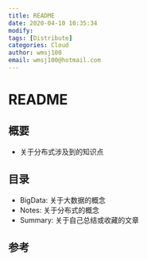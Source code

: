 ```yaml
---
title: README
date: 2020-04-10 10:35:34
modify: 
tags: [Distribute]
categories: Cloud
author: wmsj100
email: wmsj100@hotmail.com
---
```


# README

## 概要

- 关于分布式涉及到的知识点

## 目录

- BigData: 关于大数据的概念
- Notes: 关于分布式的概念
- Summary: 关于自己总结或收藏的文章

## 参考

